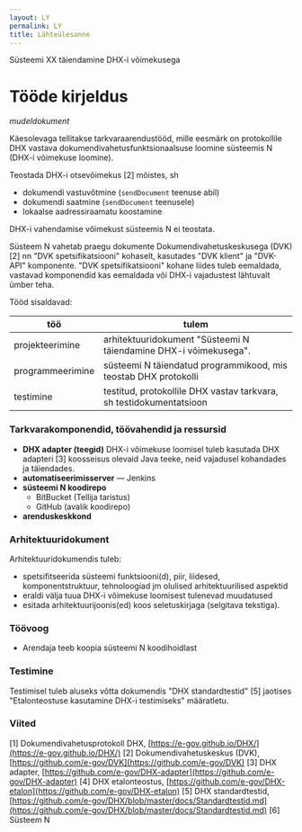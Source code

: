 ```yaml
---
layout: LY
permalink: LY
title: Lähteülesanne
---
```


Süsteemi XX täiendamine DHX-i võimekusega

# Tööde kirjeldus

_mudeldokument_

Käesolevaga tellitakse tarkvaraarendustööd, mille eesmärk on protokollile DHX vastava dokumendivahetusfunktsionaalsuse loomine süsteemis N (DHX-i võimekuse loomine).

Teostada DHX-i otsevõimekus [2] mõistes, sh
- dokumendi vastuvõtmine (`sendDocument` teenuse abil)
- dokumendi saatmine (`sendDocument` teenusele)
- lokaalse aadressiraamatu koostamine

DHX-i vahendamise võimekust süsteemis N ei teostata.

Süsteem N vahetab praegu dokumente Dokumendivahetuskeskusega (DVK) [2] nn "DVK spetsifikatsiooni" kohaselt, kasutades "DVK klient" ja "DVK-API" komponente. "DVK spetsifikatsiooni" kohane liides tuleb eemaldada, vastavad komponendid kas eemaldada või DHX-i vajadustest lähtuvalt ümber teha.

Tööd sisaldavad:

| töö | tulem |
|-----|-----------|
| projekteerimine | arhitektuuridokument "Süsteemi N täiendamine DHX-i võimekusega". |
| programmeerimine | süsteemi N täiendatud programmikood, mis teostab DHX protokolli |
| testimine        | testitud, protokollile DHX vastav tarkvara, sh testidokumentatsioon |

### Tarkvarakomponendid, töövahendid ja ressursid

- __DHX adapter (teegid)__ DHX-i võimekuse loomisel tuleb kasutada DHX adapteri [3] koosseisus olevaid Java teeke, neid vajadusel kohandades ja täiendades.
- __automatiseerimisserver__ — Jenkins
- __süsteemi N koodirepo__
  - BitBucket (Tellija taristus)
  - GitHub (avalik koodirepo)
- __arenduskeskkond__


### Arhitektuuridokument

Arhitektuuridokumendis tuleb:

- spetsifitseerida süsteemi funktsiooni(d), piir, liidesed, komponentstruktuur, tehnoloogiad jm olulised arhitektuurilised aspektid
- eraldi välja tuua DHX-i võimekuse loomisest tulenevad muudatused
- esitada arhitektuurijoonis(ed) koos seletuskirjaga (selgitava tekstiga).

### Töövoog


- Arendaja teeb koopia süsteemi N koodihoidlast



### Testimine

Testimisel tuleb aluseks võtta dokumendis "DHX standardtestid" [5] jaotises "Etalonteostuse kasutamine DHX-i testimiseks" määratletu.






### Viited
[1] Dokumendivahetusprotokoll DHX, [https://e-gov.github.io/DHX/](https://e-gov.github.io/DHX/)
[2] Dokumendivahetuskeskus (DVK), [https://github.com/e-gov/DVK](https://github.com/e-gov/DVK)
[3] DHX adapter, [https://github.com/e-gov/DHX-adapter](https://github.com/e-gov/DHX-adapter)
[4] DHX etalonteostus, [https://github.com/e-gov/DHX-etalon](https://github.com/e-gov/DHX-etalon)
[5] DHX standardtestid, [https://github.com/e-gov/DHX/blob/master/docs/Standardtestid.md](https://github.com/e-gov/DHX/blob/master/docs/Standardtestid.md)
[6] Süsteem N
